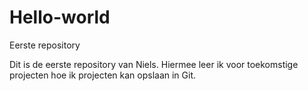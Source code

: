 # Hello-world
Eerste repository

Dit is de eerste repository van Niels. Hiermee leer ik voor toekomstige projecten
hoe ik projecten kan opslaan in Git. 
